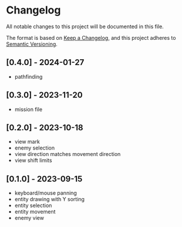 # Changelog

All notable changes to this project will be documented in this file.

The format is based on [Keep a Changelog](https://keepachangelog.com/en/1.0.0/),
and this project adheres to [Semantic Versioning](https://semver.org/spec/v2.0.0.html).

## [0.4.0] - 2024-01-27
- pathfinding

## [0.3.0] - 2023-11-20
- mission file

## [0.2.0] - 2023-10-18
- view mark
- enemy selection
- view direction matches movement direction
- view shift limits

## [0.1.0] - 2023-09-15

- keyboard/mouse panning
- entity drawing with Y sorting
- entity selection
- entity movement
- enemy view
